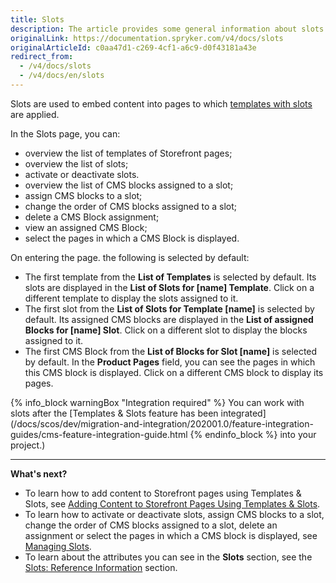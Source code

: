 ```yaml
---
title: Slots
description: The article provides some general information about slots and actions you can perform on them in the Back Office.
originalLink: https://documentation.spryker.com/v4/docs/slots
originalArticleId: c0aa47d1-c269-4cf1-a6c9-d0f43181a43e
redirect_from:
  - /v4/docs/slots
  - /v4/docs/en/slots
---
```


Slots are used to embed content into pages to which [templates with slots](/docs/scos/user/features/{{page.version}}/cms/templates-and-slots/templates-and-slots-feature-overview.html) are applied.

In the Slots page, you can:

* overview the list of templates of Storefront pages;
* overview the list of slots;
* activate or deactivate slots.
* overview the list of CMS blocks assigned to a slot;
* assign CMS blocks to a slot;
* change the order of CMS blocks assigned to a slot;
* delete a CMS Block assignment;
* view an assigned CMS Block;
* select the pages in which a CMS Block is displayed.

On entering the page. the following is selected by default: 
* The first template from the **List of Templates** is selected by default. Its slots are displayed in the **List of Slots for [name] Template**. Click on a different template to display the slots assigned to it.  
* The first slot from the **List of Slots for Template [name]** is selected by default. Its assigned CMS blocks are displayed in the **List of assigned Blocks for [name] Slot**. Click on a different slot to display the blocks assigned to it.
* The first CMS Block from the **List of Blocks for Slot [name]** is selected by default. In the **Product Pages** field, you can see the pages in which this CMS block is displayed. Click on a different CMS block to display its pages.

{% info_block warningBox "Integration required" %}
You can work with slots after the [Templates & Slots feature has been integrated](/docs/scos/dev/migration-and-integration/202001.0/feature-integration-guides/cms-feature-integration-guide.html
{% endinfo_block %} into your project.)
***
**What's next?**

* To learn how to add content to Storefront pages using Templates & Slots, see [Adding Content to Storefront Pages Using Templates & Slots](/docs/scos/user/user-guides/{{page.version}}/back-office-user-guide/content-management/slots/adding-content-to-storefront-pages-using-templates-and-slots.html).
* To learn how to activate or deactivate slots, assign CMS blocks to a slot, change the order of CMS blocks assigned to a slot, delete an assignment or select the pages in which a CMS block is displayed, see [Managing Slots](/docs/scos/user/user-guides/{{page.version}}/back-office-user-guide/content-management/slots/managing-slots.html). 
* To learn about the attributes you can see in the **Slots** section, see the [Slots: Reference Information](/docs/scos/user/user-guides/{{page.version}}/back-office-user-guide/content-management/slots/references/slots-reference-information.html) section. 
